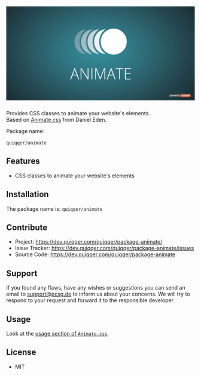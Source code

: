![QUIQQER Animate](bin/images/Readme.jpg)
========

Provides CSS classes to animate your website's elements.  
Based on [Animate.css](https://daneden.github.io/animate.css/) from Daniel Eden.


Package name:

    quiqqer/animate


Features
--------

- CSS classes to animate your website's elements


Installation
------------

The package name is: `quiqqer/animate`


Contribute
----------

- Project: https://dev.quiqqer.com/quiqqer/package-animate/
- Issue Tracker: https://dev.quiqqer.com/quiqqer/package-animate/issues
- Source Code: https://dev.quiqqer.com/quiqqer/package-animate


Support
-------

If you found any flaws, have any wishes or suggestions you can send an email
to [support@pcsg.de](mailto:support@pcsg.de) to inform us about your concerns. 
We will try to respond to your request and forward it to the responsible developer.



Usage
-------

Look at the [usage section of `Animate.css`](https://github.com/daneden/animate.css#usage).


License
-------

- MIT
